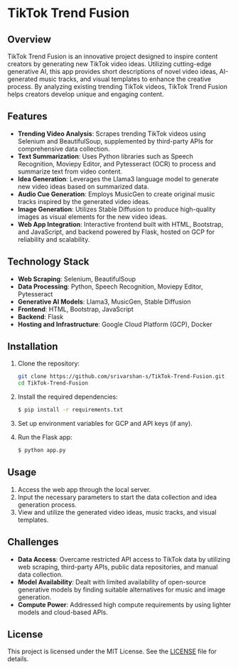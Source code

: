 # TikTok Trend Fusion

## Overview

TikTok Trend Fusion is an innovative project designed to inspire content creators by generating new TikTok video ideas. Utilizing cutting-edge generative AI, this app provides short descriptions of novel video ideas, AI-generated music tracks, and visual templates to enhance the creative process. By analyzing existing trending TikTok videos, TikTok Trend Fusion helps creators develop unique and engaging content.

## Features

- **Trending Video Analysis**: Scrapes trending TikTok videos using Selenium and BeautifulSoup, supplemented by third-party APIs for comprehensive data collection.
- **Text Summarization**: Uses Python libraries such as Speech Recognition, Moviepy Editor, and Pytesseract (OCR) to process and summarize text from video content.
- **Idea Generation**: Leverages the Llama3 language model to generate new video ideas based on summarized data.
- **Audio Cue Generation**: Employs MusicGen to create original music tracks inspired by the generated video ideas.
- **Image Generation**: Utilizes Stable Diffusion to produce high-quality images as visual elements for the new video ideas.
- **Web App Integration**: Interactive frontend built with HTML, Bootstrap, and JavaScript, and backend powered by Flask, hosted on GCP for reliability and scalability.

## Technology Stack

- **Web Scraping**: Selenium, BeautifulSoup
- **Data Processing**: Python, Speech Recognition, Moviepy Editor, Pytesseract
- **Generative AI Models**: Llama3, MusicGen, Stable Diffusion
- **Frontend**: HTML, Bootstrap, JavaScript
- **Backend**: Flask
- **Hosting and Infrastructure**: Google Cloud Platform (GCP), Docker

## Installation

1. Clone the repository:
   ```bash
   git clone https://github.com/srivarshan-s/TikTok-Trend-Fusion.git
   cd TikTok-Trend-Fusion
   ```

2. Install the required dependencies:
   ```bash
   $ pip install -r requirements.txt
   ```

3. Set up environment variables for GCP and API keys (if any).

4. Run the Flask app:
   ```bash
   $ python app.py
   ```

## Usage

1. Access the web app through the local server.
2. Input the necessary parameters to start the data collection and idea generation process.
3. View and utilize the generated video ideas, music tracks, and visual templates.

## Challenges

- **Data Access**: Overcame restricted API access to TikTok data by utilizing web scraping, third-party APIs, public data repositories, and manual data collection.
- **Model Availability**: Dealt with limited availability of open-source generative models by finding suitable alternatives for music and image generation.
- **Compute Power**: Addressed high compute requirements by using lighter models and cloud-based APIs.


## License

This project is licensed under the MIT License. See the [LICENSE](LICENSE) file for details.
